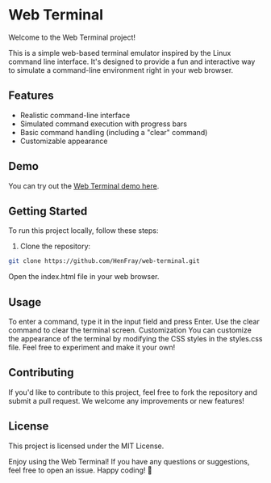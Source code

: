 # Web Terminal

Welcome to the Web Terminal project!

This is a simple web-based terminal emulator inspired by the Linux command line interface. It's designed to provide a fun and interactive way to simulate a command-line environment right in your web browser.

## Features

- Realistic command-line interface
- Simulated command execution with progress bars
- Basic command handling (including a "clear" command)
- Customizable appearance

## Demo

You can try out the [Web Terminal demo here](https://henfray.github.io/web-terminal/).

## Getting Started

To run this project locally, follow these steps:

1. Clone the repository:

```bash
git clone https://github.com/HenFray/web-terminal.git
```

Open the index.html file in your web browser.

## Usage

To enter a command, type it in the input field and press Enter.
Use the clear command to clear the terminal screen.
Customization
You can customize the appearance of the terminal by modifying the CSS styles in the styles.css file. Feel free to experiment and make it your own!

## Contributing
If you'd like to contribute to this project, feel free to fork the repository and submit a pull request. We welcome any improvements or new features!

## License
This project is licensed under the MIT License.

Enjoy using the Web Terminal! If you have any questions or suggestions, feel free to open an issue. Happy coding! 🚀
